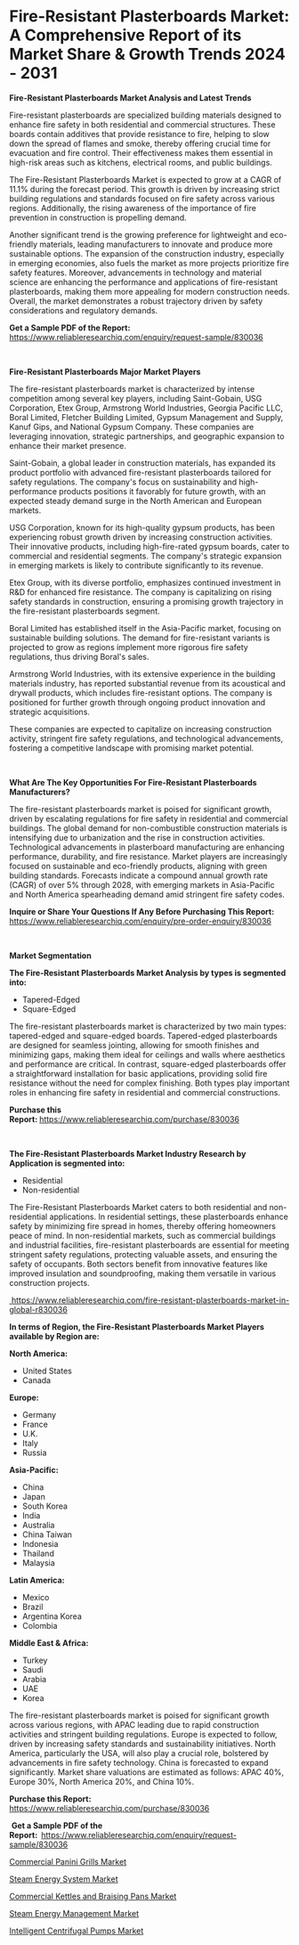 <p><h1>Fire-Resistant Plasterboards Market: A Comprehensive Report of its Market Share & Growth Trends 2024 - 2031</h1></p><p><strong>Fire-Resistant Plasterboards Market Analysis and Latest Trends</strong></p>
<p><p>Fire-resistant plasterboards are specialized building materials designed to enhance fire safety in both residential and commercial structures. These boards contain additives that provide resistance to fire, helping to slow down the spread of flames and smoke, thereby offering crucial time for evacuation and fire control. Their effectiveness makes them essential in high-risk areas such as kitchens, electrical rooms, and public buildings.</p><p>The Fire-Resistant Plasterboards Market is expected to grow at a CAGR of 11.1% during the forecast period. This growth is driven by increasing strict building regulations and standards focused on fire safety across various regions. Additionally, the rising awareness of the importance of fire prevention in construction is propelling demand. </p><p>Another significant trend is the growing preference for lightweight and eco-friendly materials, leading manufacturers to innovate and produce more sustainable options. The expansion of the construction industry, especially in emerging economies, also fuels the market as more projects prioritize fire safety features. Moreover, advancements in technology and material science are enhancing the performance and applications of fire-resistant plasterboards, making them more appealing for modern construction needs. Overall, the market demonstrates a robust trajectory driven by safety considerations and regulatory demands.</p></p>
<p><strong>Get a Sample PDF of the Report:&nbsp;</strong> <a href="https://www.reliableresearchiq.com/enquiry/request-sample/830036?utm_campaign=1132&utm_medium=2&utm_source=Github&utm_content=ia&utm_term=08102024&utm_id=fire-resistant-plasterboards">https://www.reliableresearchiq.com/enquiry/request-sample/830036</a></p>
<p>&nbsp;</p>
<p><strong>Fire-Resistant Plasterboards Major Market Players</strong></p>
<p><p>The fire-resistant plasterboards market is characterized by intense competition among several key players, including Saint-Gobain, USG Corporation, Etex Group, Armstrong World Industries, Georgia Pacific LLC, Boral Limited, Fletcher Building Limited, Gypsum Management and Supply, Kanuf Gips, and National Gypsum Company. These companies are leveraging innovation, strategic partnerships, and geographic expansion to enhance their market presence.</p><p>Saint-Gobain, a global leader in construction materials, has expanded its product portfolio with advanced fire-resistant plasterboards tailored for safety regulations. The company's focus on sustainability and high-performance products positions it favorably for future growth, with an expected steady demand surge in the North American and European markets.</p><p>USG Corporation, known for its high-quality gypsum products, has been experiencing robust growth driven by increasing construction activities. Their innovative products, including high-fire-rated gypsum boards, cater to commercial and residential segments. The company's strategic expansion in emerging markets is likely to contribute significantly to its revenue.</p><p>Etex Group, with its diverse portfolio, emphasizes continued investment in R&D for enhanced fire resistance. The company is capitalizing on rising safety standards in construction, ensuring a promising growth trajectory in the fire-resistant plasterboards segment.</p><p>Boral Limited has established itself in the Asia-Pacific market, focusing on sustainable building solutions. The demand for fire-resistant variants is projected to grow as regions implement more rigorous fire safety regulations, thus driving Boral's sales.</p><p>Armstrong World Industries, with its extensive experience in the building materials industry, has reported substantial revenue from its acoustical and drywall products, which includes fire-resistant options. The company is positioned for further growth through ongoing product innovation and strategic acquisitions.</p><p>These companies are expected to capitalize on increasing construction activity, stringent fire safety regulations, and technological advancements, fostering a competitive landscape with promising market potential.</p></p>
<p>&nbsp;</p>
<p><strong>What Are The Key Opportunities For Fire-Resistant Plasterboards Manufacturers?</strong></p>
<p><p>The fire-resistant plasterboards market is poised for significant growth, driven by escalating regulations for fire safety in residential and commercial buildings. The global demand for non-combustible construction materials is intensifying due to urbanization and the rise in construction activities. Technological advancements in plasterboard manufacturing are enhancing performance, durability, and fire resistance. Market players are increasingly focused on sustainable and eco-friendly products, aligning with green building standards. Forecasts indicate a compound annual growth rate (CAGR) of over 5% through 2028, with emerging markets in Asia-Pacific and North America spearheading demand amid stringent fire safety codes.</p></p>
<p><strong>Inquire or Share Your Questions If Any Before Purchasing This Report:</strong> <a href="https://www.reliableresearchiq.com/enquiry/pre-order-enquiry/830036?utm_campaign=1132&utm_medium=2&utm_source=Github&utm_content=ia&utm_term=08102024&utm_id=fire-resistant-plasterboards">https://www.reliableresearchiq.com/enquiry/pre-order-enquiry/830036</a></p>
<p>&nbsp;</p>
<p><strong>Market Segmentation</strong></p>
<p><strong>The Fire-Resistant Plasterboards Market Analysis by types is segmented into:</strong></p>
<p><ul><li>Tapered-Edged</li><li>Square-Edged</li></ul></p>
<p><p>The fire-resistant plasterboards market is characterized by two main types: tapered-edged and square-edged boards. Tapered-edged plasterboards are designed for seamless jointing, allowing for smooth finishes and minimizing gaps, making them ideal for ceilings and walls where aesthetics and performance are critical. In contrast, square-edged plasterboards offer a straightforward installation for basic applications, providing solid fire resistance without the need for complex finishing. Both types play important roles in enhancing fire safety in residential and commercial constructions.</p></p>
<p><strong>Purchase this Report:&nbsp;</strong><a href="https://www.reliableresearchiq.com/purchase/830036?utm_campaign=1132&utm_medium=2&utm_source=Github&utm_content=ia&utm_term=08102024&utm_id=fire-resistant-plasterboards">https://www.reliableresearchiq.com/purchase/830036</a></p>
<p>&nbsp;</p>
<p><strong>The Fire-Resistant Plasterboards Market Industry Research by Application is segmented into:</strong></p>
<p><ul><li>Residential</li><li>Non-residential</li></ul></p>
<p><p>The Fire-Resistant Plasterboards Market caters to both residential and non-residential applications. In residential settings, these plasterboards enhance safety by minimizing fire spread in homes, thereby offering homeowners peace of mind. In non-residential markets, such as commercial buildings and industrial facilities, fire-resistant plasterboards are essential for meeting stringent safety regulations, protecting valuable assets, and ensuring the safety of occupants. Both sectors benefit from innovative features like improved insulation and soundproofing, making them versatile in various construction projects.</p></p>
<p><a href="https://www.reliableresearchiq.com/fire-resistant-plasterboards-market-in-global-r830036?utm_campaign=1132&utm_medium=2&utm_source=Github&utm_content=ia&utm_term=08102024&utm_id=fire-resistant-plasterboards">&nbsp;https://www.reliableresearchiq.com/fire-resistant-plasterboards-market-in-global-r830036</a></p>
<p><strong>In terms of Region, the Fire-Resistant Plasterboards Market Players available by Region are:</strong></p>
<p>
    <p> <strong> North America: </strong>
        <ul>
            <li>United States</li>
            <li>Canada</li>
        </ul>
        </p> 
    <p> <strong> Europe: </strong>
        <ul>
            <li>Germany</li>
            <li>France</li>
            <li>U.K.</li>
            <li>Italy</li>
            <li>Russia</li>
        </ul>
        </p> 
    <p> <strong> Asia-Pacific: </strong>
        <ul>
            <li>China</li>
            <li>Japan</li>
            <li>South Korea</li>
            <li>India</li>
            <li>Australia</li>
            <li>China Taiwan</li>
            <li>Indonesia</li>
            <li>Thailand</li>
            <li>Malaysia</li>
        </ul>
        </p> 
    <p> <strong> Latin America: </strong>
        <ul>
            <li>Mexico</li>
            <li>Brazil</li>
            <li>Argentina Korea</li>
            <li>Colombia</li>
        </ul>
        </p> 
    <p> <strong> Middle East & Africa: </strong>
        <ul>
            <li>Turkey</li>
            <li>Saudi</li>
            <li>Arabia</li>
            <li>UAE</li>
            <li>Korea</li>
        </ul>
    </p>
    </p>
<p><p>The fire-resistant plasterboards market is poised for significant growth across various regions, with APAC leading due to rapid construction activities and stringent building regulations. Europe is expected to follow, driven by increasing safety standards and sustainability initiatives. North America, particularly the USA, will also play a crucial role, bolstered by advancements in fire safety technology. China is forecasted to expand significantly. Market share valuations are estimated as follows: APAC 40%, Europe 30%, North America 20%, and China 10%.</p></p>
<p><strong>Purchase this Report: </strong><a href="https://www.reliableresearchiq.com/purchase/830036?utm_campaign=1132&utm_medium=2&utm_source=Github&utm_content=ia&utm_term=08102024&utm_id=fire-resistant-plasterboards">https://www.reliableresearchiq.com/purchase/830036</a></p>
<p>&nbsp;<strong>Get a Sample PDF of the Report:&nbsp;&nbsp;</strong><a href="https://www.reliableresearchiq.com/enquiry/request-sample/830036?utm_campaign=1132&utm_medium=2&utm_source=Github&utm_content=ia&utm_term=08102024&utm_id=fire-resistant-plasterboards">https://www.reliableresearchiq.com/enquiry/request-sample/830036</a></p>
<p><strong></strong></p>
<p><p><a href="https://www.linkedin.com/pulse/strategic-insights-global-commercial-panini-grills-market-trends-kogpf?utm_campaign=1132&utm_medium=2&utm_source=Github&utm_content=ia&utm_term=08102024&utm_id=fire-resistant-plasterboards">Commercial Panini Grills Market</a></p><p><a href="https://issuu.com/reportprime-2/docs/steam-energy-system-market-size-203_7f2101499477c4?utm_campaign=1132&utm_medium=2&utm_source=Github&utm_content=ia&utm_term=08102024&utm_id=fire-resistant-plasterboards">Steam Energy System Market</a></p><p><a href="https://www.linkedin.com/pulse/commercial-kettles-braising-pans-market-size-segmentation-trends-20qff?utm_campaign=1132&utm_medium=2&utm_source=Github&utm_content=ia&utm_term=08102024&utm_id=fire-resistant-plasterboards">Commercial Kettles and Braising Pans Market</a></p><p><a href="https://issuu.com/reportprime-2/docs/steam-energy-management-market-size_dec4d2d041affa?utm_campaign=1132&utm_medium=2&utm_source=Github&utm_content=ia&utm_term=08102024&utm_id=fire-resistant-plasterboards">Steam Energy Management Market</a></p><p><a href="https://github.com/cliffxbwergin/Market-Research-Report-List-1/blob/main/intelligent-centrifugal-pumps-market.md?utm_campaign=1132&utm_medium=2&utm_source=Github&utm_content=ia&utm_term=08102024&utm_id=fire-resistant-plasterboards">Intelligent Centrifugal Pumps Market</a></p></p>